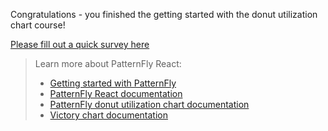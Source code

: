 Congratulations - you finished the getting started with the donut utilization chart course!

[Please fill out a quick survey here](https://redhatdg.co1.qualtrics.com/jfe/form/SV_bIRZRHYJyGsKBSt?Module=charts-donututilizationchart)

> Learn more about PatternFly React:
>- [Getting started with PatternFly](https://www.patternfly.org/v4/get-started/developers)
>- [PatternFly React documentation](https://www.patternfly.org/v4/documentation/react/components/)
>- [PatternFly donut utilization chart documentation](https://patternfly-react.surge.sh/patternfly-4/charts/chartdonututilization/)
>- [Victory chart documentation](https://formidable.com/open-source/victory/docs/victory-chart/)
